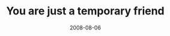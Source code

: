 ---
layout: base.njk
title : 'You are just a temporary friend' 
view_title : 'You are just a temporary friend' 
year : '2008' 
date : '2008-08-06' 
img_file : '/drawing/youarejustatemporaryfriend.jpg' 
html_file : 'youarejustatemporaryfriend' 
next_html : 'iamdisappointed.html' 
year_order : '336' 
permalink : "title/{{html_file}}.html"
---